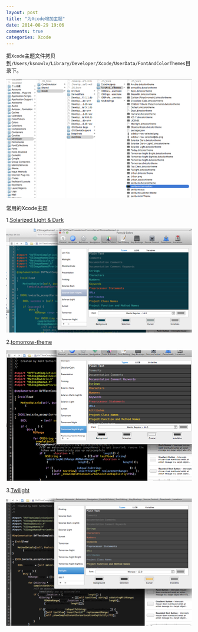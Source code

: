```yaml
---
layout: post
title: "为Xcode增加主题"
date: 2014-08-29 19:06
comments: true
categories: Xcode
---
```


把`Xcode`主题文件拷贝到`/Users/ksnowlv/Library/Developer/Xcode/UserData/FontAndColorThemes`目录下。

![image](/images/post/2014-08-29-wei-xcode-zeng-jia-zhu-ti/xcode_theme_dir.png)

常用的Xcode主题

1.[Solarized Light & Dark](https://github.com/jbrennan/xcode4themes)

![image](/images/post/2014-08-29-wei-xcode-zeng-jia-zhu-ti/solarized_theme_overview.png)


2.[tomorrow-theme](https://github.com/chriskempson/tomorrow-theme)

![image](/images/post/2014-08-29-wei-xcode-zeng-jia-zhu-ti/tomorrow_theme_overview.png)

3.[Twilight](https://github.com/brunodecarvalho/xcode-themes)

![image](/images/post/2014-08-29-wei-xcode-zeng-jia-zhu-ti/twilight_theme_overview.png)
